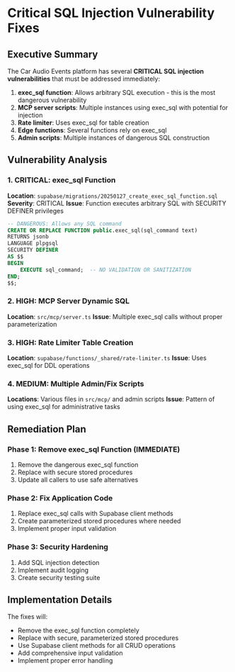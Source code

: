# Critical SQL Injection Vulnerability Fixes

## Executive Summary

The Car Audio Events platform has several **CRITICAL SQL injection vulnerabilities** that must be addressed immediately:

1. **exec_sql function**: Allows arbitrary SQL execution - this is the most dangerous vulnerability
2. **MCP server scripts**: Multiple instances using exec_sql with potential for injection
3. **Rate limiter**: Uses exec_sql for table creation
4. **Edge functions**: Several functions rely on exec_sql
5. **Admin scripts**: Multiple instances of dangerous SQL construction

## Vulnerability Analysis

### 1. CRITICAL: exec_sql Function
**Location**: `supabase/migrations/20250127_create_exec_sql_function.sql`
**Severity**: CRITICAL
**Issue**: Function executes arbitrary SQL with SECURITY DEFINER privileges
```sql
-- DANGEROUS: Allows any SQL command
CREATE OR REPLACE FUNCTION public.exec_sql(sql_command text)
RETURNS jsonb
LANGUAGE plpgsql
SECURITY DEFINER
AS $$
BEGIN
    EXECUTE sql_command;  -- NO VALIDATION OR SANITIZATION
END;
$$;
```

### 2. HIGH: MCP Server Dynamic SQL
**Location**: `src/mcp/server.ts`
**Issue**: Multiple exec_sql calls without proper parameterization

### 3. HIGH: Rate Limiter Table Creation  
**Location**: `supabase/functions/_shared/rate-limiter.ts`
**Issue**: Uses exec_sql for DDL operations

### 4. MEDIUM: Multiple Admin/Fix Scripts
**Locations**: Various files in `src/mcp/` and admin scripts
**Issue**: Pattern of using exec_sql for administrative tasks

## Remediation Plan

### Phase 1: Remove exec_sql Function (IMMEDIATE)
1. Remove the dangerous exec_sql function
2. Replace with secure stored procedures
3. Update all callers to use safe alternatives

### Phase 2: Fix Application Code
1. Replace exec_sql calls with Supabase client methods
2. Create parameterized stored procedures where needed
3. Implement proper input validation

### Phase 3: Security Hardening
1. Add SQL injection detection
2. Implement audit logging
3. Create security testing suite

## Implementation Details

The fixes will:
- Remove the exec_sql function completely
- Replace with secure, parameterized stored procedures
- Use Supabase client methods for all CRUD operations
- Add comprehensive input validation
- Implement proper error handling
